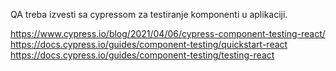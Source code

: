 QA treba izvesti sa cypressom za testiranje komponenti u aplikaciji.

https://www.cypress.io/blog/2021/04/06/cypress-component-testing-react/
https://docs.cypress.io/guides/component-testing/quickstart-react
https://docs.cypress.io/guides/component-testing/testing-react